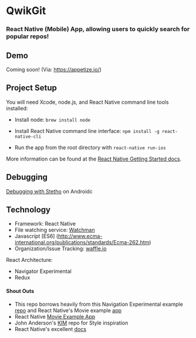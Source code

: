 # QwikGit
### React Native (Mobile) App, allowing users to quickly search for popular repos!

Demo
------
Coming soon! (Via: https://appetize.io/)

Project Setup
-------
You will need Xcode, node.js, and React Native command line tools installed:

- Install node: `brew install node`
- Install React Native command line interface: `npm install -g react-native-cli`

- Run the app from the root directory with `react-native run-ios`

More information can be found at the [React Native Getting Started docs](https://facebook.github.io/react-native/docs/getting-started.html).

Debugging
---
[Debugging with Stetho](https://facebook.github.io/react-native/docs/debugging.html#debugging-with-stetho-http-facebook-github-io-stetho-on-android) on Androidc

Technology
---

- Framework: React Native
- File watching service: [Watchman](https://facebook.github.io/watchman/)
- Javascript [ES6] (http://www.ecma-international.org/publications/standards/Ecma-262.htm)
- Organization/Issue Tracking: [waffle.io](https://waffle.io)

React Architecture:
- Navigator Experimental
- Redux

#### Shout Outs
- This repo borrows heavily from this Navigation Experimental example [repo](https://github.com/jlyman/RN-NavigationExperimental-Redux-Example) and React Native's Movie example [app](https://github.com/tksander/react-native/tree/master/Examples/Movies)
- React Native [Movie Example App](https://github.com/tksander/react-native/tree/master/Examples/Movies)
- John Anderson's [KIM](https://github.com/jfanderson/KIM/) repo for Style inspiration
- React Native's excellent [docs](https://facebook.github.io/react-native/docs/)
